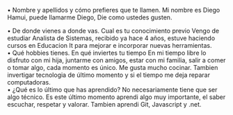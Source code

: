 • Nombre y apellidos y cómo prefieres que te llamen.
Mi nombre es Diego Hamui, puede llamarme Diego, Die como ustedes gusten.

• De donde vienes a donde vas. Cual es tu conocimiento previo
Vengo de estudiar Analista de Sistemas, recibido ya hace 4 años, estuve haciendo cursos en Educacion It para mejorar e incorporar nuevas herramientas.  
• Qué hobbies tienes. En qué inviertes tu tiempo
En mi tiempo libre lo disfruto con mi hija, juntarme con amigos, estar con mi familia, salir a comer o tomar algo, cada momento es único. Me gusta mucho cocinar. Tambien invertigar  tecnologia de último momento y si el tiempo me deja reparar computadoras.  
• ¿Qué es lo último que has aprendido? No necesariamente tiene que ser algo técnico.
Es este último momento aprendi algo muy importante, el saber escuchar, respetar y valorar.
Tambien aprendi Git, Javascript y .net.